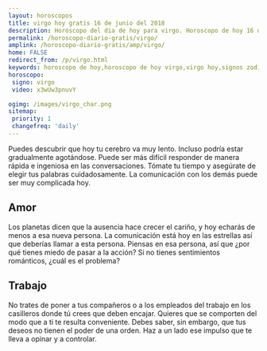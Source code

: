 ```yaml
---
layout: horoscopos
title: virgo hoy gratis 16 de junio del 2018 
description: Horóscopo del dia de hoy para virgo. Horoscopo de hoy 16 de junio del 2018. Las predicciones de amor, trabajo, vida personal gratis.
permalink: /horoscopo-diario-gratis/virgo/
amplink: /horoscopo-diario-gratis/amp/virgo/
home: FALSE
redirect_from: /p/virgo.html
keywords: horoscopo de hoy,horoscopo de hoy virgo,virgo hoy,signos zodiacales,horóscopo de hoy,horoscopos de hoy,horoscopo virgo hoy,horoscopo de virgo de hoy,horóscopo de hoy virgo,horoscopos,horoscopo del dia de hoy,virgo de hoy,los horoscopos de hoy,virgo de hoy,virgo Diciembre 2018,el horóscopo de hoy virgo,horóscopo del día,horoscopo y tarot virgo,predicciones zodiacales 2018,virgo hoy amor,signos zodiacales 2018el horoscopo de hoy
horoscopo:
 signo: virgo
 video: x3wUw3pnuvY

ogimg: /images/virgo_char.png
sitemap:
 priority: 1
 changefreq: 'daily'
---
```



Puedes descubrir que hoy tu cerebro va muy lento. Incluso podría estar gradualmente agotándose. Puede ser más difícil responder de manera rápida e ingeniosa en las conversaciones. Tómate tu tiempo y asegúrate de elegir tus palabras cuidadosamente. La comunicación con los demás puede ser muy complicada hoy.

## Amor

Los planetas dicen que la ausencia hace crecer el cariño, y hoy echarás de menos a esa nueva persona. La comunicación está hoy en las estrellas así que deberías llamar a esta persona. Piensas en esa persona, así que ¿por qué tienes miedo de pasar a la acción? Si no tienes sentimientos románticos, ¿cuál es el problema?

## Trabajo

No trates de poner a tus compañeros o a los empleados del trabajo en los casilleros donde tú crees que deben encajar. Quieres que se comporten del modo que a ti te resulta conveniente. Debes saber, sin embargo, que tus deseos no tienen el poder de una orden. Haz a un lado ese impulso que te lleva a opinar y a controlar.